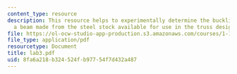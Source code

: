 ```yaml
---
content_type: resource
description: This resource helps to experimentally determine the buckling load of
  a beam made from the steel stock available for use in the truss design task.
file: https://ol-ocw-studio-app-production.s3.amazonaws.com/courses/1-101-introduction-to-civil-and-environmental-engineering-design-i-fall-2005/8fa6a218b324524fb97754f7d432a487_lab3.pdf
file_type: application/pdf
resourcetype: Document
title: lab3.pdf
uid: 8fa6a218-b324-524f-b977-54f7d432a487
---
```

